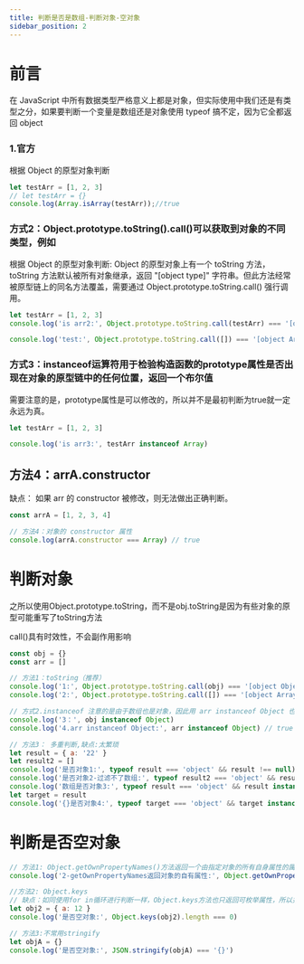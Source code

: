 ```yaml
---
title: 判断是否是数组-判断对象-空对象
sidebar_position: 2
---
```


# 前言
在 JavaScript 中所有数据类型严格意义上都是对象，但实际使用中我们还是有类型之分，如果要判断一个变量是数组还是对象使用 typeof 搞不定，因为它全都返回 object

### 1.官方
根据 Object 的原型对象判断
```js
let testArr = [1, 2, 3]
// let testArr = {}
console.log(Array.isArray(testArr));//true
```

### 方式2：Object.prototype.toString().call()可以获取到对象的不同类型，例如
根据 Object 的原型对象判断: Object 的原型对象上有一个 toString 方法，toString 方法默认被所有对象继承，返回 "[object type]" 字符串。但此方法经常被原型链上的同名方法覆盖，需要通过 Object.prototype.toString.call() 强行调用。
```js
let testArr = [1, 2, 3]
console.log('is arr2:', Object.prototype.toString.call(testArr) === '[object Array]')

console.log('test:', Object.prototype.toString.call([]) === '[object Array]')  // true
```

### 方式3：instanceof运算符用于检验构造函数的prototype属性是否出现在对象的原型链中的任何位置，返回一个布尔值
需要注意的是，prototype属性是可以修改的，所以并不是最初判断为true就一定永远为真。
```js
let testArr = [1, 2, 3]

console.log('is arr3:', testArr instanceof Array)
```

## 方法4：arrA.constructor
缺点： 如果 arr 的 constructor 被修改，则无法做出正确判断。
```js
const arrA = [1, 2, 3, 4]

// 方法4：对象的 constructor 属性
console.log(arrA.constructor === Array) // true
```

# 判断对象
之所以使用Object.prototype.toString，而不是obj.toString是因为有些对象的原型可能重写了toString方法

call()具有时效性，不会副作用影响
```js
const obj = {}
const arr = []

// 方法1：toString（推荐）
console.log('1:', Object.prototype.toString.call(obj) === '[object Object]')
console.log('2:', Object.prototype.toString.call([]) === '[object Array]')  // true

// 方式2.instanceof 注意的是由于数组也是对象，因此用 arr instanceof Object 也为true。
console.log('3：', obj instanceof Object) 
console.log('4.arr instanceof Object:', arr instanceof Object) // true

// 方法3： 多重判断,缺点:太繁琐
let result = { a: '22' }
let result2 = []
console.log('是否对象1:', typeof result === 'object' && result !== null) // true
console.log('是否对象2-过滤不了数组:', typeof result2 === 'object' && result !== null) // true
console.log('数组是否对象3:', typeof result === 'object' && result instanceof Array && result !== null) // false
let target = result
console.log('{}是否对象4:', typeof target === 'object' && target instanceof Array && target !== null) // true
```

# 判断是否空对象
```js
// 方法1: Object.getOwnPropertyNames()方法返回一个由指定对象的所有自身属性的属性名（包括不可枚举属性但不包括Symbol值作为名称的属性）组成的数组
console.log('2-getOwnPropertyNames返回对象的自有属性:', Object.getOwnPropertyNames(object2).length === 0); 

//方法2: Object.keys
// 缺点：如同使用for in循环进行判断一样，Object.keys方法也只返回可枚举属性，所以并不是很完美。
let obj2 = { a: 12 }
console.log('是否空对象:', Object.keys(obj2).length === 0)

// 方法3:不常用stringify
let objA = {}
console.log('是否空对象:', JSON.stringify(objA) === '{}')
```